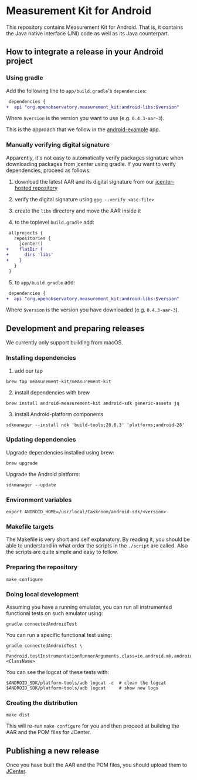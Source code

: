 # Measurement Kit for Android

This repository contains Measurement Kit for Android. That is, it contains
the Java native interface (JNI) code as well as its Java counterpart.

## How to integrate a release in your Android project

### Using gradle

Add the following line to `app/build.gradle`'s `dependencies`:

```diff
 dependencies {
+  api "org.openobservatory.measurement_kit:android-libs:$version"
```

Where `$version` is the version you want to use (e.g. `0.4.3-aar-3`).

This is the approach that we follow in the [android-example](
https://github.com/measurement-kit/android-example) app.

### Manually verifying digital signature

Apparently, it's not easy to automatically verify packages signature when
downloading packages from jcenter using gradle. If you want to verify
dependencies, proceed as follows:

1. download the latest AAR and its digital signature from our
   [jcenter-hosted repository](https://dl.bintray.com/measurement-kit/android/org/openobservatory/measurement_kit/android-libs/)

2. verify the digital signature using `gpg --verify <asc-file>`

3. create the `libs` directory and move the AAR inside it

4. to the toplevel `build.gradle` add:

```diff
 allprojects {
   repositories {
     jcenter()
+    flatDir {
+      dirs 'libs'
+    }
   }
 }
```

5. to `app/build.gradle` add:

```diff
 dependencies {
+  api "org.openobservatory.measurement_kit:android-libs:$version"
```

Where `$version` is the version you have downloaded (e.g. `0.4.3-aar-3`).

## Development and preparing releases

We currently only support building from macOS.

### Installing dependencies

1. add our tap

```
brew tap measurement-kit/measurement-kit
```

2. install dependencies with brew

```
brew install android-measurement-kit android-sdk generic-assets jq
```

3. install Android-platform components

```
sdkmanager --install ndk 'build-tools;28.0.3' 'platforms;android-28'
```

### Updating dependencies

Upgrade dependencies installed using brew:

```
brew upgrade
```

Upgrade the Android platform:

```
sdkmanager --update
```

### Environment variables

```
export ANDROID_HOME=/usr/local/Caskroom/android-sdk/<version>
```

### Makefile targets

The Makefile is very short and self explanatory. By reading it, you should
be able to understand in what order the scripts in the `./script` are
called. Also the scripts are quite simple and easy to follow.

### Preparing the repository

```
make configure
```

### Doing local development

Assuming you have a running emulator, you can run all instrumented functional
tests on such emulator using:

```
gradle connectedAndroidTest
```

You can run a specific functional test using:

```
gradle connectedAndroidTest \
 -Pandroid.testInstrumentationRunnerArguments.class=io.android.mk.androidTests.<ClassName>
```

You can see the logcat of these tests with:

```
$ANDROID_SDK/platform-tools/adb logcat -c  # clean the logcat
$ANDROID_SDK/platform-tools/adb logcat     # show new logs
```

### Creating the distribution

```
make dist
```

This will re-run `make configure` for you and then proceed at
building the AAR and the POM files for JCenter.

## Publishing a new release

Once you have built the AAR and the POM files, you should upload them to
[JCenter](https://bintray.com/measurement-kit/android/android-libs).
